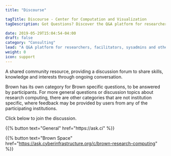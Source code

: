 ```yaml
---
title: "Discourse"

tagTitle: Discourse - Center for Computation and Visualization
tagDescription: Got Questions? Discover the Q&A platform for researchers, facilitators, sysadmins and others who do research computing.

date: 2019-05-29T15:04:54-04:00
draft: false
category: "Consulting"
lead: "A Q&A platform for researchers, facilitators, sysadmins and others who do research computing."
weight: 0
icon: support
---
```


A shared community resource, providing a discussion forum to share skills, knowledge and interests through ongoing conversation.

Brown has its own category for Brown specific questions, to be answered by participants. For more general questions or discussion topics about research computing, there are other categories that are not institution specific, where feedback may be provided by users from any of the participating institutions.

Click below to join the discussion.

<div class="d-flex justify-content-center">
{{% button text="General" href="https://ask.ci" %}}

{{% button text="Brown Space" href="https://ask.cyberinfrastructure.org/c/brown-research-computing" %}}
</div>
